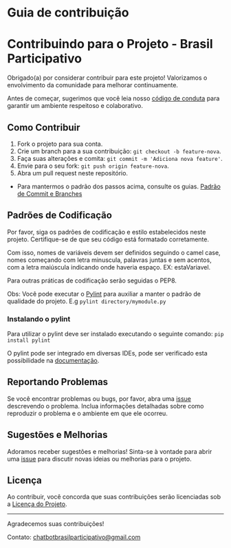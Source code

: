 # Guia de contribuição

# Contribuindo para o Projeto - Brasil Participativo

Obrigado(a) por considerar contribuir para este projeto! Valorizamos o envolvimento da comunidade para melhorar continuamente.

Antes de começar, sugerimos que você leia nosso [código de conduta](CODE_OF_CONDUCT.md) para garantir um ambiente respeitoso e colaborativo.

## Como Contribuir

1. Fork o projeto para sua conta.
2. Crie um branch para a sua contribuição: `git checkout -b feature-nova`.
3. Faça suas alterações e comita: `git commit -m 'Adiciona nova feature'`.
4. Envie para o seu fork: `git push origin feature-nova`.
5. Abra um pull request neste repositório.

- Para mantermos o padrão dos passos acima, consulte os guias. [Padrão de Commit e Branches](https://github.com/ResidenciaTICBrisa/T2G2-Chatbot-Participacao-Social/blob/main/docs/pol%C3%ADticaDeComits.md)

## Padrões de Codificação

Por favor, siga os padrões de codificação e estilo estabelecidos neste projeto. Certifique-se de que seu código está formatado corretamente.

Com isso, nomes de variáveis devem ser definidos seguindo o camel case, nomes começando com letra minuscula, palavras juntas e sem acentos, com a letra maiúscula indicando onde haveria espaço. EX: estaVariavel.

Para outras práticas de codificação serão seguidas o PEP8.

Obs: Você pode executar o [Pylint](https://pylint.readthedocs.io/en/stable/) para auxiliar a manter o padrão de qualidade do projeto.
E.g `pylint directory/mymodule.py`

### Instalando o pylint
Para utilizar o pylint deve ser instalado executando o seguinte comando:
`pip install pylint`

O pylint pode ser integrado em diversas IDEs, pode ser verificado esta possibilidade na [documentação](https://pylint.readthedocs.io/en/stable/user_guide/installation/ide_integration/index.html).

## Reportando Problemas

Se você encontrar problemas ou bugs, por favor, abra uma [issue](https://github.com/ResidenciaTICBrisa/T2G2-Chatbot-Participacao-Social/issues/new/choose) descrevendo o problema. Inclua informações detalhadas sobre como reproduzir o problema e o ambiente em que ele ocorreu.

## Sugestões e Melhorias

Adoramos receber sugestões e melhorias! Sinta-se à vontade para abrir uma [issue](https://github.com/ResidenciaTICBrisa/T2G2-Chatbot-Participacao-Social/issues/new/choose) para discutir novas ideias ou melhorias para o projeto.

## Licença

Ao contribuir, você concorda que suas contribuições serão licenciadas sob a [Licença do Projeto](https://github.com/ResidenciaTICBrisa/T2G2-Chatbot-Participacao-Social?tab=AGPL-3.0-1-ov-file#readme).

---

Agradecemos suas contribuições!



Contato: chatbotbrasilparticipativo@gmail.com
